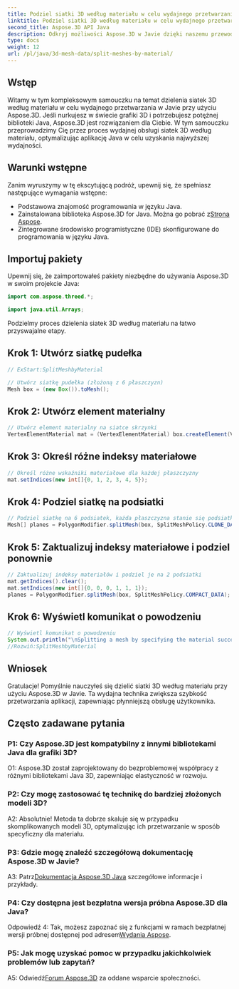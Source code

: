 ```yaml
---
title: Podziel siatki 3D według materiału w celu wydajnego przetwarzania w Javie
linktitle: Podziel siatki 3D według materiału w celu wydajnego przetwarzania w Javie
second_title: Aspose.3D API Java
description: Odkryj możliwości Aspose.3D w Javie dzięki naszemu przewodnikowi krok po kroku na temat efektywnego dzielenia siatek 3D według materiału. Bezproblemowo zwiększ wydajność swojej aplikacji.
type: docs
weight: 12
url: /pl/java/3d-mesh-data/split-meshes-by-material/
---
```

## Wstęp

Witamy w tym kompleksowym samouczku na temat dzielenia siatek 3D według materiału w celu wydajnego przetwarzania w Javie przy użyciu Aspose.3D. Jeśli nurkujesz w świecie grafiki 3D i potrzebujesz potężnej biblioteki Java, Aspose.3D jest rozwiązaniem dla Ciebie. W tym samouczku przeprowadzimy Cię przez proces wydajnej obsługi siatek 3D według materiału, optymalizując aplikację Java w celu uzyskania najwyższej wydajności.

## Warunki wstępne

Zanim wyruszymy w tę ekscytującą podróż, upewnij się, że spełniasz następujące wymagania wstępne:

- Podstawowa znajomość programowania w języku Java.
- Zainstalowana biblioteka Aspose.3D for Java. Można go pobrać z[Strona Aspose](https://releases.aspose.com/3d/java/).
- Zintegrowane środowisko programistyczne (IDE) skonfigurowane do programowania w języku Java.

## Importuj pakiety

Upewnij się, że zaimportowałeś pakiety niezbędne do używania Aspose.3D w swoim projekcie Java:

```java
import com.aspose.threed.*;

import java.util.Arrays;
```


Podzielmy proces dzielenia siatek 3D według materiału na łatwo przyswajalne etapy.

## Krok 1: Utwórz siatkę pudełka

```java
// ExStart:SplitMeshbyMaterial

// Utwórz siatkę pudełka (złożoną z 6 płaszczyzn)
Mesh box = (new Box()).toMesh();
```

## Krok 2: Utwórz element materialny

```java
// Utwórz element materialny na siatce skrzynki
VertexElementMaterial mat = (VertexElementMaterial) box.createElement(VertexElementType.MATERIAL, MappingMode.POLYGON, ReferenceMode.INDEX);
```

## Krok 3: Określ różne indeksy materiałowe

```java
// Określ różne wskaźniki materiałowe dla każdej płaszczyzny
mat.setIndices(new int[]{0, 1, 2, 3, 4, 5});
```

## Krok 4: Podziel siatkę na podsiatki

```java
// Podziel siatkę na 6 podsiatek, każda płaszczyzna stanie się podsiatką
Mesh[] planes = PolygonModifier.splitMesh(box, SplitMeshPolicy.CLONE_DATA);
```

## Krok 5: Zaktualizuj indeksy materiałowe i podziel ponownie

```java
// Zaktualizuj indeksy materiałów i podziel je na 2 podsiatki
mat.getIndices().clear();
mat.setIndices(new int[]{0, 0, 0, 1, 1, 1});
planes = PolygonModifier.splitMesh(box, SplitMeshPolicy.COMPACT_DATA);
```

## Krok 6: Wyświetl komunikat o powodzeniu

```java
// Wyświetl komunikat o powodzeniu
System.out.println("\nSplitting a mesh by specifying the material successfully.");
//Rozwiń:SplitMeshbyMaterial
```

## Wniosek

Gratulacje! Pomyślnie nauczyłeś się dzielić siatki 3D według materiału przy użyciu Aspose.3D w Javie. Ta wydajna technika zwiększa szybkość przetwarzania aplikacji, zapewniając płynniejszą obsługę użytkownika.

## Często zadawane pytania

### P1: Czy Aspose.3D jest kompatybilny z innymi bibliotekami Java dla grafiki 3D?

O1: Aspose.3D został zaprojektowany do bezproblemowej współpracy z różnymi bibliotekami Java 3D, zapewniając elastyczność w rozwoju.

### P2: Czy mogę zastosować tę technikę do bardziej złożonych modeli 3D?

A2: Absolutnie! Metoda ta dobrze skaluje się w przypadku skomplikowanych modeli 3D, optymalizując ich przetwarzanie w sposób specyficzny dla materiału.

### P3: Gdzie mogę znaleźć szczegółową dokumentację Aspose.3D w Javie?

 A3: Patrz[Dokumentacja Aspose.3D Java](https://reference.aspose.com/3d/java/) szczegółowe informacje i przykłady.

### P4: Czy dostępna jest bezpłatna wersja próbna Aspose.3D dla Java?

 Odpowiedź 4: Tak, możesz zapoznać się z funkcjami w ramach bezpłatnej wersji próbnej dostępnej pod adresem[Wydania Aspose](https://releases.aspose.com/).

### P5: Jak mogę uzyskać pomoc w przypadku jakichkolwiek problemów lub zapytań?

A5: Odwiedź[Forum Aspose.3D](https://forum.aspose.com/c/3d/18) za oddane wsparcie społeczności.
